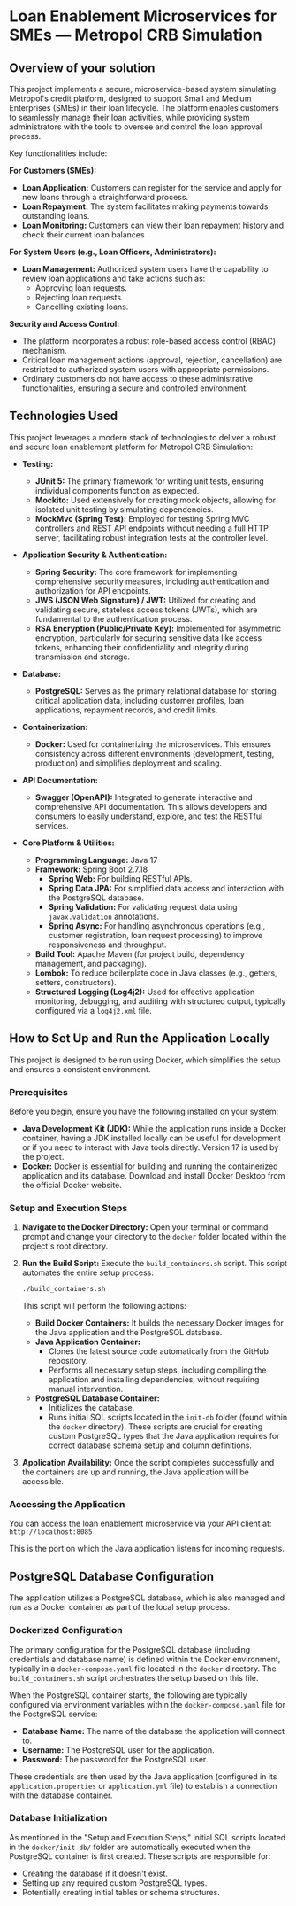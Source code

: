 # Loan Enablement Microservices for SMEs — Metropol CRB Simulation

## Overview of your solution

This project implements a secure, microservice-based system simulating Metropol's credit platform, designed to support Small and Medium Enterprises (SMEs) in their loan lifecycle. The platform enables customers to seamlessly manage their loan activities, while providing system administrators with the tools to oversee and control the loan approval process.

Key functionalities include:

**For Customers (SMEs):**
-   **Loan Application:** Customers can register for the service and apply for new loans through a straightforward process.
-   **Loan Repayment:** The system facilitates making payments towards outstanding loans.
-   **Loan Monitoring:** Customers can view their loan repayment history and check their current loan balances

**For System Users (e.g., Loan Officers, Administrators):**
-   **Loan Management:** Authorized system users have the capability to review loan applications and take actions such as:
    -   Approving loan requests.
    -   Rejecting loan requests.
    -   Cancelling existing loans.

**Security and Access Control:**
-   The platform incorporates a robust role-based access control (RBAC) mechanism.
-   Critical loan management actions (approval, rejection, cancellation) are restricted to authorized system users with appropriate permissions.
-   Ordinary customers do not have access to these administrative functionalities, ensuring a secure and controlled environment.

## Technologies Used

This project leverages a modern stack of technologies to deliver a robust and secure loan enablement platform for Metropol CRB Simulation:

- **Testing:**
    -   **JUnit 5:** The primary framework for writing unit tests, ensuring individual components function as expected.
    -   **Mockito:** Used extensively for creating mock objects, allowing for isolated unit testing by simulating dependencies.
    -   **MockMvc (Spring Test):** Employed for testing Spring MVC controllers and REST API endpoints without needing a full HTTP server, facilitating robust integration tests at the controller level.

- **Application Security & Authentication:**
    -   **Spring Security:** The core framework for implementing comprehensive security measures, including authentication and authorization for API endpoints.
    -   **JWS (JSON Web Signature) / JWT:** Utilized for creating and validating secure, stateless access tokens (JWTs), which are fundamental to the authentication process.
    -   **RSA Encryption (Public/Private Key):** Implemented for asymmetric encryption, particularly for securing sensitive data like access tokens, enhancing their confidentiality and integrity during transmission and storage.

- **Database:**
    -   **PostgreSQL:** Serves as the primary relational database for storing critical application data, including customer profiles, loan applications, repayment records, and credit limits.

- **Containerization:**
    -   **Docker:** Used for containerizing the microservices. This ensures consistency across different environments (development, testing, production) and simplifies deployment and scaling.

- **API Documentation:**
    -   **Swagger (OpenAPI):** Integrated to generate interactive and comprehensive API documentation. This allows developers and consumers to easily understand, explore, and test the RESTful services.

- **Core Platform & Utilities:**
    -   **Programming Language:** Java 17
    -   **Framework:** Spring Boot 2.7.18
        -   **Spring Web:** For building RESTful APIs.
        -   **Spring Data JPA:** For simplified data access and interaction with the PostgreSQL database.
        -   **Spring Validation:** For validating request data using `javax.validation` annotations.
        -   **Spring Async:** For handling asynchronous operations (e.g., customer registration, loan request processing) to improve responsiveness and throughput.
    -   **Build Tool:** Apache Maven (for project build, dependency management, and packaging).
    -   **Lombok:** To reduce boilerplate code in Java classes (e.g., getters, setters, constructors).
    -   **Structured Logging (Log4j2):** Used for effective application monitoring, debugging, and auditing with structured output, typically configured via a `log4j2.xml` file.

## How to Set Up and Run the Application Locally

This project is designed to be run using Docker, which simplifies the setup and ensures a consistent environment.

### Prerequisites

Before you begin, ensure you have the following installed on your system:

-   **Java Development Kit (JDK):** While the application runs inside a Docker container, having a JDK installed locally can be useful for development or if you need to interact with Java tools directly. Version 17 is used by the project.
-   **Docker:** Docker is essential for building and running the containerized application and its database. Download and install Docker Desktop from the official Docker website.

### Setup and Execution Steps

1.  **Navigate to the Docker Directory:**
    Open your terminal or command prompt and change your directory to the `docker` folder located within the project's root directory.

2.  **Run the Build Script:**
    Execute the `build_containers.sh` script. This script automates the entire setup process:
    ```bash
    ./build_containers.sh
    ```
    This script will perform the following actions:
    *   **Build Docker Containers:** It builds the necessary Docker images for the Java application and the PostgreSQL database.
    *   **Java Application Container:**
        *   Clones the latest source code automatically from the GitHub repository.
        *   Performs all necessary setup steps, including compiling the application and installing dependencies, without requiring manual intervention.
    *   **PostgreSQL Database Container:**
        *   Initializes the database.
        *   Runs initial SQL scripts located in the `init-db` folder (found within the `docker` directory). These scripts are crucial for creating custom PostgreSQL types that the Java application requires for correct database schema setup and column definitions.

3.  **Application Availability:**
    Once the script completes successfully and the containers are up and running, the Java application will be accessible.

### Accessing the Application

You can access the loan enablement microservice via your API client at:
`http://localhost:8085`

This is the port on which the Java application listens for incoming requests.

## PostgreSQL Database Configuration

The application utilizes a PostgreSQL database, which is also managed and run as a Docker container as part of the local setup process.

### Dockerized Configuration

The primary configuration for the PostgreSQL database (including credentials and database name) is defined within the Docker environment, typically in a `docker-compose.yaml` file located in the `docker` directory. The `build_containers.sh` script orchestrates the setup based on this file.

When the PostgreSQL container starts, the following are typically configured via environment variables within the `docker-compose.yaml` file for the PostgreSQL service:
-   **Database Name:** The name of the database the application will connect to.
-   **Username:** The PostgreSQL user for the application.
-   **Password:** The password for the PostgreSQL user.

These credentials are then used by the Java application (configured in its `application.properties` or `application.yml` file) to establish a connection with the database container.

### Database Initialization

As mentioned in the "Setup and Execution Steps," initial SQL scripts located in the `docker/init-db/` folder are automatically executed when the PostgreSQL container is first created. These scripts are responsible for:
-   Creating the database if it doesn't exist.
-   Setting up any required custom PostgreSQL types.
-   Potentially creating initial tables or schema structures.
